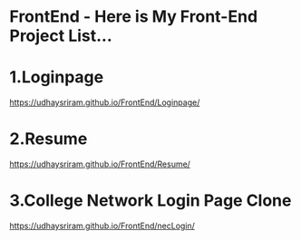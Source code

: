# FrontEnd - Here is My Front-End Project List...
# 1.Loginpage
https://udhaysriram.github.io/FrontEnd/Loginpage/
# 2.Resume
https://udhaysriram.github.io/FrontEnd/Resume/
# 3.College Network Login Page Clone
https://udhaysriram.github.io/FrontEnd/necLogin/
